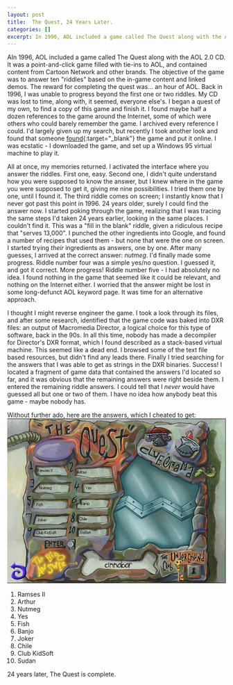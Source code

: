 ```yaml
---
layout: post
title:  The Quest, 24 Years Later.
categories: []
excerpt: In 1996, AOL included a game called The Quest along with the AOL 2.0 CD. It was a point-and-click game filled with tie-ins to AOL, and contained content from Cartoon Network and other brands. The objective of the game was to answer ten "riddles" based on the in-game content and linked demos. The reward for completing the quest was... an hour of AOL. Back in 1996, I was unable to progress beyond the first one or two riddles.
---
```


AIn 1996, AOL included a game called The Quest along with the AOL 2.0 CD. It was a point-and-click game filled with tie-ins to AOL, and contained content from Cartoon Network and other brands. The objective of the game was to answer ten "riddles" based on the in-game content and linked demos. The reward for completing the quest was... an hour of AOL. Back in 1996, I was unable to progress beyond the first one or two riddles. My CD was lost to time, along with, it seemed, everyone else's. I began a quest of my own, to find a copy of this game and finish it. I found maybe half a dozen references to the game around the Internet, some of which were others who could barely remember the game. I archived every reference I could. I'd largely given up my search, but recently I took another look and found that someone [found](https://lostmediawiki.com/The_Quest!_(found_Cartoon_Network_point-and-click_game;_mid-1990s)){:target="_blank"} the game and put it online. I was ecstatic - I downloaded the game, and set up a Windows 95 virtual machine to play it.

All at once, my memories returned. I activated the interface where you answer the riddles. First one, easy. Second one, I didn't quite understand how you were supposed to know the answer, but I knew where in the game you were supposed to get it, giving me nine possibilities. I tried them one by one, until I found it. The third riddle comes on screen; I instantly know that I never got past this point in 1996. 24 years older, surely I could find the answer now. I started poking through the game, realizing that I was tracing the same steps I'd taken 24 years earlier, looking in the same places. I couldn't find it. This was a "fill in the blank" riddle, given a ridiculous recipe that "serves 13,000". I punched the other ingredients into Google, and found a number of recipes that used them - but none that were the one on screen. I started trying _their_ ingredients as answers, one by one. After many guesses, I arrived at the correct answer: _nutmeg_. I'd finally made some progress. Riddle number four was a simple yes/no question. I guessed it, and got it correct. More progress! Riddle number five - I had absolutely no idea. I found nothing in the game that seemed like it could be relevant, and nothing on the Internet either. I worried that the answer might be lost in some long-defunct AOL keyword page. It was time for an alternative approach.

I thought I might reverse engineer the game. I took a look through its files, and after some research, identified that the game code was baked into DXR files: an output of Macromedia Director, a logical choice for this type of software, back in the 90s. In all this time, nobody has made a decompiler for Director's DXR format, which I found described as a stack-based virtual machine. This seemed like a dead end. I browsed some of the text file based resources, but didn't find any leads there. Finally I tried searching for the answers that I was able to get as strings in the DXR binaries. Success! I located a fragment of game data that contained the answers I'd located so far, and it was obvious that the remaining answers were right beside them. I entered the remaining riddle answers. I could tell that I _never_ would have guessed all but one or two of them. I have no idea how anybody beat this game - maybe nobody has.

Without further ado, here are the answers, which I cheated to get:
![](../images/content/QuestAnswers.png)

1. Ramses II
2. Arthur
3. Nutmeg
4. Yes
5. Fish
6. Banjo
7. Joker
8. Chile
9. Club KidSoft
10. Sudan

24 years later, The Quest is complete.
